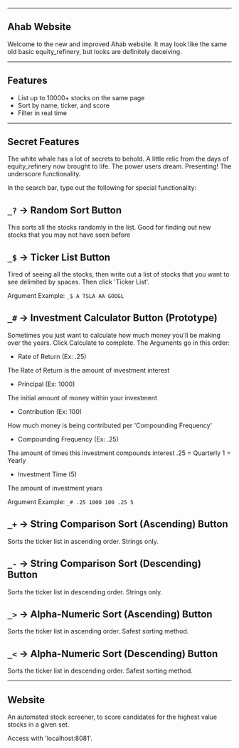 -------------
Ahab Website
-------------

Welcome to the new and improved Ahab website. It may look like the same old
basic equity_refinery, but looks are definitely deceiving.

---------
Features
---------

- List up to 10000+ stocks on the same page
- Sort by name, ticker, and score
- Filter in real time

-----------------
Secret Features
----------------

The white whale has a lot of secrets to behold. A little relic from the days
of equity_refinery now brought to life. The power users dream. Presenting!
The underscore functionality.

In the search bar, type out the following for special functionality:

`_?` -> Random Sort Button
----------------------------

This sorts all the stocks randomly in the list. Good for finding out new
stocks that you may not have seen before

`_$` -> Ticker List Button
----------------------------

Tired of seeing all the stocks, then write out a list of stocks that you want
to see delimited by spaces. Then click 'Ticker List'.

Argument Example: `_$ A TSLA AA GOOGL`

`_#` -> Investment Calculator Button (Prototype)
-------------------------------------------------

Sometimes you just want to calculate how much money you'll be making over the
years. Click Calculate to complete. The Arguments go in this order:

- Rate of Return (Ex: .25)

The Rate of Return is the amount of investment interest

- Principal (Ex: 1000)

The initial amount of money within your investment

- Contribution (Ex: 100)

How much money is being contributed per 'Compounding Frequency'

- Compounding Frequency (Ex: .25)

The amount of times this investment compounds interest
.25 = Quarterly
1 = Yearly

- Investment Time (5)

The amount of investment years

Argument Example: `_# .25 1000 100 .25 5`

`_+` -> String Comparison Sort (Ascending) Button
---------------------------------------------

Sorts the ticker list in ascending order. Strings only.

`_-` -> String Comparison Sort (Descending) Button
---------------------------------------------

Sorts the ticker list in descending order. Strings only.

`_>` -> Alpha-Numeric Sort (Ascending) Button
-----------------------------------------------

Sorts the ticker list in ascending order. Safest sorting method.

`_<` -> Alpha-Numeric Sort (Descending) Button
-----------------------------------------------

Sorts the ticker list in descending order. Safest sorting method.

--------
Website
--------
An automated stock screener, to score candidates for the highest value stocks
in a given set.

Access with 'localhost:8081'.
